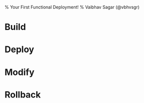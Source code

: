 % Your First Functional Deployment!
% Vaibhav Sagar (@vbhvsgr)

# Build

# Deploy

# Modify

# Rollback
